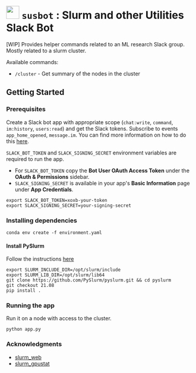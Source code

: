 #  <img style="padding-top:10px" height=35 src="https://static.wikia.nocookie.net/among-us-wiki/images/c/c7/Red_old_design.png"></img> `susbot` : Slurm and other Utilities Slack Bot </span>

[WIP] Provides helper commands related to an ML research Slack group. Mostly related to a slurm cluster. 

Available commands:
- `/cluster` - Get summary of the nodes in the cluster


## Getting Started

### Prerequisites
Create a Slack bot app with appropriate scope (`chat:write`, `command`, `im:history`, `users:read`) and get the Slack tokens. Subscribe to events `app_home_opened`, `message.im`. You can find more information on how to do this [here](https://api.slack.com/start/building/bolt-python).


`SLACK_BOT_TOKEN` and `SLACK_SIGNING_SECRET` environment variables are required to run the app. 
- For `SLACK_BOT_TOKEN` copy the **Bot User OAuth Access Token** under the **OAuth & Permissions** sidebar. 
- `SLACK_SIGNING_SECRET` is available in your app's **Basic Information** page under **App Credentials**.
```commandline
export SLACK_BOT_TOKEN=xoxb-your-token
export SLACK_SIGNING_SECRET=your-signing-secret
```

### Installing dependencies
```commandline
conda env create -f environment.yaml
```
#### Install PySlurm
Follow the instructions [here](https://github.com/PySlurm/pyslurm)
```commandline
export SLURM_INCLUDE_DIR=/opt/slurm/include
export SLURM_LIB_DIR=/opt/slurm/lib64
git clone https://github.com/PySlurm/pyslurm.git && cd pyslurm
git checkout 21.08
pip install .
```

### Running the app

Run it on a node with access to the cluster.
```commandline 
python app.py
```

### Acknowledgments
- [slurm_web](https://github.com/TengdaHan/slurm_web)
- [slurm_gpustat](https://github.com/albanie/slurm_gpustat)
